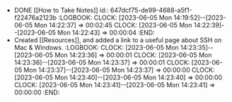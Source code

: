 - DONE [[How to Take Notes]]
  id:: 647dcf75-de99-4688-a5f1-f22476a2123b
  :LOGBOOK:
  CLOCK: [2023-06-05 Mon 14:19:52]--[2023-06-05 Mon 14:22:37] =>  00:02:45
  CLOCK: [2023-06-05 Mon 14:22:39]--[2023-06-05 Mon 14:22:43] =>  00:00:04
  :END:
- Created [[Resources]], and added a link to a useful page about SSH on Mac & Windows.
  :LOGBOOK:
  CLOCK: [2023-06-05 Mon 14:23:35]--[2023-06-05 Mon 14:23:36] =>  00:00:01
  CLOCK: [2023-06-05 Mon 14:23:36]--[2023-06-05 Mon 14:23:37] =>  00:00:01
  CLOCK: [2023-06-05 Mon 14:23:37]--[2023-06-05 Mon 14:23:37] =>  00:00:00
  CLOCK: [2023-06-05 Mon 14:23:40]--[2023-06-05 Mon 14:23:40] =>  00:00:00
  CLOCK: [2023-06-05 Mon 14:23:41]--[2023-06-05 Mon 14:23:41] =>  00:00:00
  :END: